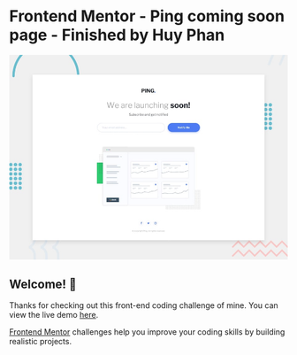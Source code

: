 # Frontend Mentor - Ping coming soon page - Finished by Huy Phan

![Design preview for the Ping coming soon page coding challenge](./design/desktop-preview.jpg)

## Welcome! 👋

Thanks for checking out this front-end coding challenge of mine. You can view the live demo [here](https://huyphan2210.github.io/ping-coming-soon-page/).

[Frontend Mentor](https://www.frontendmentor.io) challenges help you improve your coding skills by building realistic projects.
